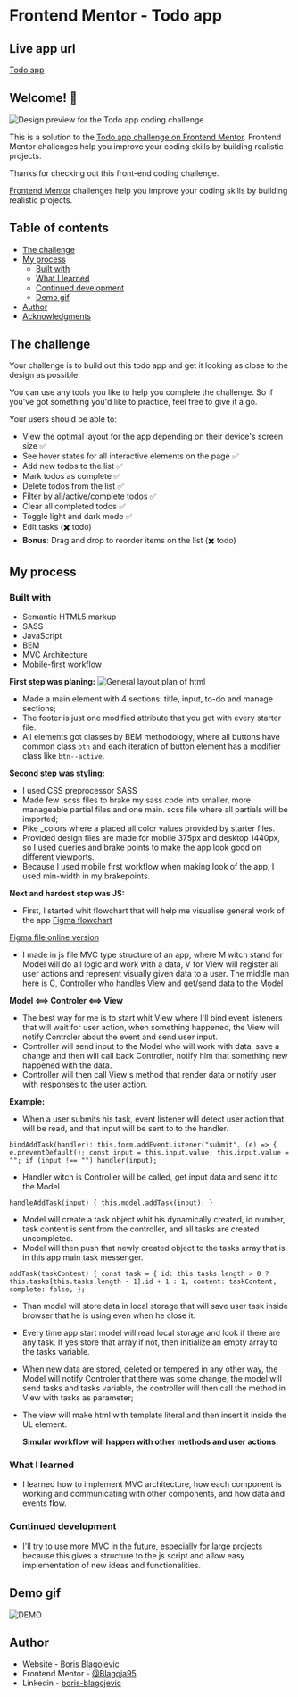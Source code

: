 # Frontend Mentor - Todo app

## Live app url

[Todo app](https://blagoja95.github.io/todo-app/)

## Welcome! 👋

![Design preview for the Todo app coding challenge](./readmeAssets/desktop-preview.jpg)

This is a solution to the [Todo app challenge on Frontend Mentor](https://www.frontendmentor.io/challenges/todo-app-Su1_KokOW). Frontend Mentor challenges help you improve your coding skills by building realistic projects.

Thanks for checking out this front-end coding challenge.

[Frontend Mentor](https://www.frontendmentor.io) challenges help you improve your coding skills by building realistic projects.

## Table of contents

- [The challenge](#the-challenge)
- [My process](#my-process)
  - [Built with](#built-with)
  - [What I learned](#what-i-learned)
  - [Continued development](#continued-development)
  - [Demo gif](#demo-gif)
- [Author](#author)
- [Acknowledgments](#acknowledgments)

## The challenge

Your challenge is to build out this todo app and get it looking as close to the design as possible.

You can use any tools you like to help you complete the challenge. So if you've got something you'd like to practice, feel free to give it a go.

Your users should be able to:

- View the optimal layout for the app depending on their device's screen size ✅
- See hover states for all interactive elements on the page ✅
- Add new todos to the list ✅
- Mark todos as complete ✅
- Delete todos from the list ✅
- Filter by all/active/complete todos ✅
- Clear all completed todos ✅
- Toggle light and dark mode ✅
- Edit tasks (✖️ todo)
- **Bonus**: Drag and drop to reorder items on the list (✖️ todo)

## My process

### Built with

- Semantic HTML5 markup
- SASS
- JavaScript
- BEM
- MVC Architecture
- Mobile-first workflow

**First step was planing:**
![General layout plan of html](./readmeAssets/Screenshot%202022-03-21%20at%2014-44-16%20Figma.png)

- Made a main element with 4 sections: title, input, to-do and manage sections;
- The footer is just one modified attribute that you get with every starter file.
- All elements got classes by BEM methodology, where all buttons have common class `btn` and each iteration of button element has a modifier class like `btn--active`.

**Second step was styling:**

- I used CSS preprocessor SASS
- Made few .scss files to brake my sass code into smaller, more manageable partial files and one main. scss file where all partials will be imported;
- Pike \_colors where a placed all color values provided by starter files.
- Provided design files are made for mobile 375px and desktop 1440px, so I used queries and brake points to make the app look good on different viewports.
- Because I used mobile first workflow when making look of the app, I used min-width in my brakepoints.

**Next and hardest step was JS:**

- First, I started whit flowchart that will help me visualise general work of the app [Figma flowchart](./readmeAssets/Screenshot%202022-03-21%20at%2019-14-06%20Figma.png)

[Figma file online version](https://www.figma.com/file/2FnGzcn2D6cnNJan2Bco5v/Todo-app-flowchart)

- I made in js file MVC type structure of an app, where M witch stand for Model will do all logic and work with a data, V for View will register all user actions and represent visually given data to a user.
  The middle man here is C, Controller who handles View and get/send data to the Model

**Model <==> Controler <==> View**

- The best way for me is to start whit View where I'll bind event listeners that will wait for user action, when something happened, the View will notify Controler about the event and send user input.
- Controller will send input to the Model who will work with data, save a change and then will call back Controller, notify him that something new happened with the data.
- Controller will then call View's method that render data or notify user with responses to the user action.

**Example:**

- When a user submits his task, event listener will detect user action that will be read, and that input will be sent to to the handler.

`bindAddTask(handler): this.form.addEventListener("submit", (e) => { e.preventDefault(); const input = this.input.value; this.input.value = ""; if (input !== "") handler(input); `

- Handler witch is Controller will be called, get input data and send it to the Model

`handleAddTask(input) { this.model.addTask(input); }`

- Model will create a task object whit his dynamically created, id number, task content is sent from the controller, and all tasks are created uncompleted.
- Model will then push that newly created object to the tasks array that is in this app main task messenger.

`addTask(taskContent) { const task = { id: this.tasks.length > 0 ? this.tasks[this.tasks.length - 1].id + 1 : 1, content: taskContent, complete: false, }; `

- Than model will store data in local storage that will save user task inside browser that he is using even when he close it.
- Every time app start model will read local storage and look if there are any task. If yes store that array if not, then initialize an empty array to the tasks variable.

- When new data are stored, deleted or tempered in any other way, the Model will notify Controler that there was some change, the model will send tasks and tasks variable, the controller will then call the method in View with tasks as parameter;
- The view will make html with template literal and then insert it inside the UL element.

  **Simular workflow will happen with other methods and user actions.**

### What I learned

- I learned how to implement MVC architecture, how each component is working and communicating with other components, and how data and events flow.

### Continued development

- I'll try to use more MVC in the future, especially for large projects because this gives a structure to the js script and allow easy implementation of new ideas and functionalities.

## Demo gif

![DEMO](./readmeAssets/screen-recording.gif)

## Author

- Website - [Boris Blagojevic](https://github.com/Blagoja95)
- Frontend Mentor - [@Blagoja95](https://www.frontendmentor.io/profile/Blagoja95)
- Linkedin - [boris-blagojevic](https://www.linkedin.com/in/boris-blagojevic/)
